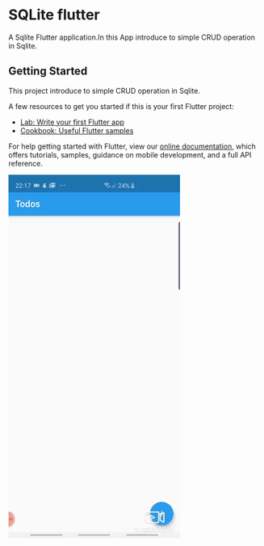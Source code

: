 # SQLite flutter

A Sqlite Flutter application.In this App introduce to simple CRUD operation in Sqlite.

## Getting Started

This project introduce to simple CRUD operation in Sqlite.

A few resources to get you started if this is your first Flutter project:

- [Lab: Write your first Flutter app](https://flutter.dev/docs/get-started/codelab)
- [Cookbook: Useful Flutter samples](https://flutter.dev/docs/cookbook)

For help getting started with Flutter, view our
[online documentation](https://flutter.dev/docs), which offers tutorials,
samples, guidance on mobile development, and a full API reference.

![Output](resource/demo.gif)